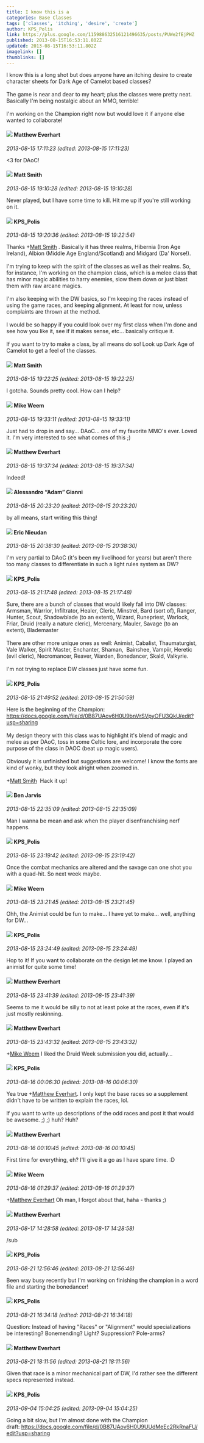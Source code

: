 ```yaml
---
title: I know this is a
categories: Base Classes
tags: ['classes', 'itching', 'desire', 'create']
author: KPS_Polis
link: https://plus.google.com/115988632516121496635/posts/PUWe2fEjPHZ
published: 2013-08-15T16:53:11.802Z
updated: 2013-08-15T16:53:11.802Z
imagelink: []
thumblinks: []
---
```


I know this is a long shot but does anyone have an itching desire to create character sheets for Dark Age of Camelot based classes?<br /><br />The game is near and dear to my heart; plus the classes were pretty neat. Basically I&#39;m being nostalgic about an MMO, terrible!<br /><br />I&#39;m working on the Champion right now but would love it if anyone else wanted to collaborate!
<div id='comment z12whnkwhzfrhzfoa04cfdt42p32s5dai2s'>
  <h4><img src='{{site.baseurl}}//images/avatars/115610991532630554135_photo.jpg'> Matthew Everhart</h4>
      <p><cite>2013-08-15 17:11:23 (edited: 2013-08-15 17:11:23)</cite></p>
        <p>&lt;3 for DAoC!</p>
</div>
        

<div id='comment z12whnkwhzfrhzfoa04cfdt42p32s5dai2s'>
  <h4><img src='{{site.baseurl}}//images/avatars/114058978089705547111_photo.jpg'> Matt Smith</h4>
      <p><cite>2013-08-15 19:10:28 (edited: 2013-08-15 19:10:28)</cite></p>
        <p>Never played, but I have some time to kill. Hit me up if you&#39;re still working on it.</p>
</div>
        

<div id='comment z12whnkwhzfrhzfoa04cfdt42p32s5dai2s'>
  <h4><img src='{{site.baseurl}}//images/avatars/115988632516121496635_photo.jpg'> KPS_Polis</h4>
      <p><cite>2013-08-15 19:20:36 (edited: 2013-08-15 19:22:54)</cite></p>
        <p>Thanks <span class="proflinkWrapper"><span class="proflinkPrefix">+</span><a class="proflink" href="https://plus.google.com/114058978089705547111" oid="114058978089705547111">Matt Smith</a></span> . Basically it has three realms, Hibernia (Iron Age Ireland), Albion (Middle Age England/Scotland) and Midgard (Da&#39; Norse!).<br /><br />I&#39;m trying to keep with the spirit of the classes as well as their realms. So, for instance, I&#39;m working on the champion class, which is a melee class that has minor magic abilities to harry enemies, slow them down or just blast them with raw arcane magics.<br /><br />I&#39;m also keeping with the DW basics, so I&#39;m keeping the races instead of using the game races, and keeping alignment. At least for now, unless complaints are thrown at the method.<br /><br />I would be so happy if you could look over my first class when I&#39;m done and see how you like it, see if it makes sense, etc... basically critique it.<br /><br />If you want to try to make a class, by all means do so! Look up Dark Age of Camelot to get a feel of the classes.</p>
</div>
        

<div id='comment z12whnkwhzfrhzfoa04cfdt42p32s5dai2s'>
  <h4><img src='{{site.baseurl}}//images/avatars/114058978089705547111_photo.jpg'> Matt Smith</h4>
      <p><cite>2013-08-15 19:22:25 (edited: 2013-08-15 19:22:25)</cite></p>
        <p>I gotcha. Sounds pretty cool. How can I help?</p>
</div>
        

<div id='comment z12whnkwhzfrhzfoa04cfdt42p32s5dai2s'>
  <h4><img src='{{site.baseurl}}//images/avatars/106974596503338920008_photo.jpg'> Mike Weem</h4>
      <p><cite>2013-08-15 19:33:11 (edited: 2013-08-15 19:33:11)</cite></p>
        <p>Just had to drop in and say... DAoC... one of my favorite MMO&#39;s ever. Loved it. I&#39;m very interested to see what comes of this ;)</p>
</div>
        

<div id='comment z12whnkwhzfrhzfoa04cfdt42p32s5dai2s'>
  <h4><img src='{{site.baseurl}}//images/avatars/115610991532630554135_photo.jpg'> Matthew Everhart</h4>
      <p><cite>2013-08-15 19:37:34 (edited: 2013-08-15 19:37:34)</cite></p>
        <p>Indeed!</p>
</div>
        

<div id='comment z12whnkwhzfrhzfoa04cfdt42p32s5dai2s'>
  <h4><img src='{{site.baseurl}}//images/avatars/106679386179477817028_photo.jpg'> Alessandro “Adam” Gianni</h4>
      <p><cite>2013-08-15 20:23:20 (edited: 2013-08-15 20:23:20)</cite></p>
        <p>by all means, start writing this thing!</p>
</div>
        

<div id='comment z12whnkwhzfrhzfoa04cfdt42p32s5dai2s'>
  <h4><img src='{{site.baseurl}}//images/avatars/112928858730524882505_photo.jpg'> Eric Nieudan</h4>
      <p><cite>2013-08-15 20:38:30 (edited: 2013-08-15 20:38:30)</cite></p>
        <p>I&#39;m very partial to DAoC (it&#39;s been my livelihood for years) but aren&#39;t there too many classes to differentiate in such a light rules system as DW?</p>
</div>
        

<div id='comment z12whnkwhzfrhzfoa04cfdt42p32s5dai2s'>
  <h4><img src='{{site.baseurl}}//images/avatars/115988632516121496635_photo.jpg'> KPS_Polis</h4>
      <p><cite>2013-08-15 21:17:48 (edited: 2013-08-15 21:17:48)</cite></p>
        <p>Sure, there are a bunch of classes that would likely fall into DW classes: Armsman, Warrior, Infiltrator, Healer, Cleric, Minstrel, Bard (sort of), Ranger, Hunter, Scout, Shadowblade (to an extent), Wizard, Runepriest, Warlock, Friar, Druid (really a nature cleric), Mercenary, Mauler, Savage (to an extent), Blademaster<br /><br />There are other more unique ones as well: Animist, Cabalist, Thaumaturgist, Vale Walker, Spirit Master, Enchanter, Shaman,  Bainshee, Vampiir, Heretic (evil cleric), Necromancer, Reaver, Warden, Bonedancer, Skald, Valkyrie.<br /><br />I&#39;m not trying to replace DW classes just have some fun.</p>
</div>
        

<div id='comment z12whnkwhzfrhzfoa04cfdt42p32s5dai2s'>
  <h4><img src='{{site.baseurl}}//images/avatars/115988632516121496635_photo.jpg'> KPS_Polis</h4>
      <p><cite>2013-08-15 21:49:52 (edited: 2013-08-15 21:50:59)</cite></p>
        <p>Here is the beginning of the Champion:<br /><a href="https://docs.google.com/file/d/0B87UAov6H0U9bnVrSVpyOFU3QkU/edit?usp=sharing" class="ot-anchor">https://docs.google.com/file/d/0B87UAov6H0U9bnVrSVpyOFU3QkU/edit?usp=sharing</a><br /><br />My design theory with this class was to highlight it&#39;s blend of magic and melee as per DAoC, toss in some Celtic lore, and incorporate the core purpose of the class in DAOC (beat up magic users).<br /><br />Obviously it is unfinished but suggestions are welcome! I know the fonts are kind of wonky, but they look alright when zoomed in. <br /><br /><span class="proflinkWrapper"><span class="proflinkPrefix">+</span><a class="proflink" href="https://plus.google.com/114058978089705547111" oid="114058978089705547111">Matt Smith</a></span>  Hack it up!</p>
</div>
        

<div id='comment z12whnkwhzfrhzfoa04cfdt42p32s5dai2s'>
  <h4><img src='{{site.baseurl}}//images/avatars/105095951838305103055_photo.jpg'> Ben Jarvis</h4>
      <p><cite>2013-08-15 22:35:09 (edited: 2013-08-15 22:35:09)</cite></p>
        <p>Man I wanna be mean and ask when the player disenfranchising nerf happens.</p>
</div>
        

<div id='comment z12whnkwhzfrhzfoa04cfdt42p32s5dai2s'>
  <h4><img src='{{site.baseurl}}//images/avatars/115988632516121496635_photo.jpg'> KPS_Polis</h4>
      <p><cite>2013-08-15 23:19:42 (edited: 2013-08-15 23:19:42)</cite></p>
        <p>Once the combat mechanics are altered and the savage can one shot you with a quad-hit. So next week maybe.</p>
</div>
        

<div id='comment z12whnkwhzfrhzfoa04cfdt42p32s5dai2s'>
  <h4><img src='{{site.baseurl}}//images/avatars/106974596503338920008_photo.jpg'> Mike Weem</h4>
      <p><cite>2013-08-15 23:21:45 (edited: 2013-08-15 23:21:45)</cite></p>
        <p>Ohh, the Animist could be fun to make... I have yet to make... well, anything for DW...</p>
</div>
        

<div id='comment z12whnkwhzfrhzfoa04cfdt42p32s5dai2s'>
  <h4><img src='{{site.baseurl}}//images/avatars/115988632516121496635_photo.jpg'> KPS_Polis</h4>
      <p><cite>2013-08-15 23:24:49 (edited: 2013-08-15 23:24:49)</cite></p>
        <p>Hop to it! If you want to collaborate on the design let me know. I played an animist for quite some time!</p>
</div>
        

<div id='comment z12whnkwhzfrhzfoa04cfdt42p32s5dai2s'>
  <h4><img src='{{site.baseurl}}//images/avatars/115610991532630554135_photo.jpg'> Matthew Everhart</h4>
      <p><cite>2013-08-15 23:41:39 (edited: 2013-08-15 23:41:39)</cite></p>
        <p>Seems to me it would be silly to not at least poke at the races, even if it&#39;s just mostly reskinning.</p>
</div>
        

<div id='comment z12whnkwhzfrhzfoa04cfdt42p32s5dai2s'>
  <h4><img src='{{site.baseurl}}//images/avatars/115610991532630554135_photo.jpg'> Matthew Everhart</h4>
      <p><cite>2013-08-15 23:43:32 (edited: 2013-08-15 23:43:32)</cite></p>
        <p><span class="proflinkWrapper"><span class="proflinkPrefix">+</span><a class="proflink" href="https://plus.google.com/106974596503338920008" oid="106974596503338920008">Mike Weem</a></span> I liked the Druid Week submission you did, actually...</p>
</div>
        

<div id='comment z12whnkwhzfrhzfoa04cfdt42p32s5dai2s'>
  <h4><img src='{{site.baseurl}}//images/avatars/115988632516121496635_photo.jpg'> KPS_Polis</h4>
      <p><cite>2013-08-16 00:06:30 (edited: 2013-08-16 00:06:30)</cite></p>
        <p>Yea true <span class="proflinkWrapper"><span class="proflinkPrefix">+</span><a class="proflink" href="https://plus.google.com/115610991532630554135" oid="115610991532630554135">Matthew Everhart</a></span>. I only kept the base races so a supplement didn&#39;t have to be written to explain the races, lol.<br /><br />If you want to write up descriptions of the odd races and post it that would be awesome. ;) ;) huh? Huh?</p>
</div>
        

<div id='comment z12whnkwhzfrhzfoa04cfdt42p32s5dai2s'>
  <h4><img src='{{site.baseurl}}//images/avatars/115610991532630554135_photo.jpg'> Matthew Everhart</h4>
      <p><cite>2013-08-16 00:10:45 (edited: 2013-08-16 00:10:45)</cite></p>
        <p>First time for everything, eh? I&#39;ll give it a go as I have spare time. :D</p>
</div>
        

<div id='comment z12whnkwhzfrhzfoa04cfdt42p32s5dai2s'>
  <h4><img src='{{site.baseurl}}//images/avatars/106974596503338920008_photo.jpg'> Mike Weem</h4>
      <p><cite>2013-08-16 01:29:37 (edited: 2013-08-16 01:29:37)</cite></p>
        <p><span class="proflinkWrapper"><span class="proflinkPrefix">+</span><a class="proflink" href="https://plus.google.com/115610991532630554135" oid="115610991532630554135">Matthew Everhart</a></span> Oh man, I forgot about that, haha - thanks ;)</p>
</div>
        

<div id='comment z12whnkwhzfrhzfoa04cfdt42p32s5dai2s'>
  <h4><img src='{{site.baseurl}}//images/avatars/115610991532630554135_photo.jpg'> Matthew Everhart</h4>
      <p><cite>2013-08-17 14:28:58 (edited: 2013-08-17 14:28:58)</cite></p>
        <p>/sub</p>
</div>
        

<div id='comment z12whnkwhzfrhzfoa04cfdt42p32s5dai2s'>
  <h4><img src='{{site.baseurl}}//images/avatars/115988632516121496635_photo.jpg'> KPS_Polis</h4>
      <p><cite>2013-08-21 12:56:46 (edited: 2013-08-21 12:56:46)</cite></p>
        <p>Been way busy recently but I&#39;m working on finishing the champion in a word file and starting the bonedancer!</p>
</div>
        

<div id='comment z12whnkwhzfrhzfoa04cfdt42p32s5dai2s'>
  <h4><img src='{{site.baseurl}}//images/avatars/115988632516121496635_photo.jpg'> KPS_Polis</h4>
      <p><cite>2013-08-21 16:34:18 (edited: 2013-08-21 16:34:18)</cite></p>
        <p>Question: Instead of having &quot;Races&quot; or &quot;Alignment&quot; would specializations be interesting? Bonemending? Light? Suppression? Pole-arms?</p>
</div>
        

<div id='comment z12whnkwhzfrhzfoa04cfdt42p32s5dai2s'>
  <h4><img src='{{site.baseurl}}//images/avatars/115610991532630554135_photo.jpg'> Matthew Everhart</h4>
      <p><cite>2013-08-21 18:11:56 (edited: 2013-08-21 18:11:56)</cite></p>
        <p>Given that race is a minor mechanical part of DW, I&#39;d rather see the different specs represented instead.<br /></p>
</div>
        

<div id='comment z12whnkwhzfrhzfoa04cfdt42p32s5dai2s'>
  <h4><img src='{{site.baseurl}}//images/avatars/115988632516121496635_photo.jpg'> KPS_Polis</h4>
      <p><cite>2013-09-04 15:04:25 (edited: 2013-09-04 15:04:25)</cite></p>
        <p>Going a bit slow, but I&#39;m almost done with the Champion draft: <a href="https://docs.google.com/file/d/0B87UAov6H0U9UUdMeEc2RkRnaFU/edit?usp=sharing" class="ot-anchor">https://docs.google.com/file/d/0B87UAov6H0U9UUdMeEc2RkRnaFU/edit?usp=sharing</a></p>
</div>
        